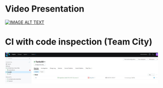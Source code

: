# Video Presentation
[![IMAGE ALT TEXT](http://img.youtube.com/vi/4rBqlFNnFhQ/0.jpg)](https://www.youtube.com/watch?v=4rBqlFNnFhQ "Tanks")

# CI with code inspection (Team City)
![IMAGE ALT TEXT](./Preview/CI.jpg)
